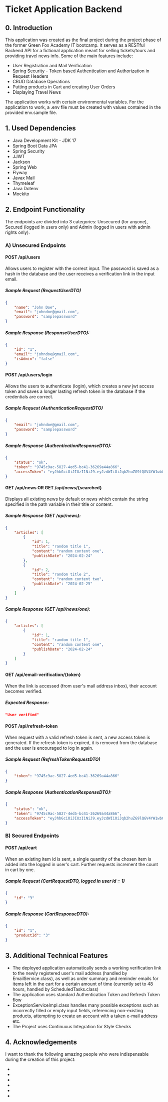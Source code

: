 
# Ticket Application Backend

## 0. Introduction 
This application was created as the final project during the project phase of the former Green Fox Academy IT bootcamp. It serves as a RESTful Backend API for a fictional application meant for selling tickets/tours and providing travel news info. Some of the main features include:

- User Registration and Mail Verification
- Spring Security - Token based Authentication and Authorization in Request Headers
- CRUD Database Operations
- Putting products in Cart and creating User Orders
- Displaying Travel News

The application works with certain environmental variables. For the application to work, a .env file must be created with values contained in the provided env.sample file.

## 1. Used Dependencies

- Java Development Kit - JDK 17
- Spring Boot Data JPA
- Spring Security
- JJWT
- Jackson
- Spring Web
- Flyway
- Javax Mail
- Thymeleaf
- Java Dotenv
- Mockito

## 2. Endpoint Functionality
The endpoints are divided into 3 categories: Unsecured (for anyone), Secured (logged in users only) and Admin (logged in users with admin rights only).
### A) Unsecured Endpoints

#### POST /api/users

Allows users to register with the correct input. The password is saved as a hash in the database and the user receives a verification link in the input email.

##### Sample Request (RequestUserDTO)

```json
{
    "name": "John Doe",
    "email": "johndoe@gmail.com",
    "password": "samplepassword"
}
```
##### Sample Response (ResponseUserDTO):

```json
{
    "id": "1",
    "email": "johndoe@gmail.com",
    "isAdmin": "false"
}
```

#### POST /api/users/login

Allows the users to authenticate (login), which creates a new jwt access token and saves a longer lasting refresh token in the database if the credentials are correct. 

##### Sample Request (AuthenticationRequestDTO)

```json
{
    "email": "johndoe@gmail.com",
    "password": "samplepassword"
}
```
##### Sample Response (AuthenticationResponseDTO):

```json
{
    "status": "ok",
    "token": "9745c9ac-5827-4ed5-bc41-36269a44a866",
    "accessToken": "eyJhbGciOiJIUzI1NiJ9.eyJzdWIiOiJqb2huZG9lQGV4YW1wbGUuY29tIiwiaWF0IjoxNzA4ODE2OTQ5LCJleHAiOjE3MDg4MjA1NDl9.a1vbJ_ifhz_IQafvSTLWncsalW-xYC4M2EL1wB0koKQ"
}
```
#### GET /api/news OR GET /api/news/{searched}

Displays all existing news by default or news which contain the string specified in the path variable in their title or content.

##### Sample Response (GET /api/news):

```json
{
    "articles": [
        {
            "id": 1,
            "title": "random title 1",
            "content": "random content one",
            "publishDate": "2024-02-24"
        },
        {
            "id": 2,
            "title": "random title 2",
            "content": "random content two",
            "publishDate": "2024-02-25"
        }
    ]
}
```
##### Sample Response (GET /api/news/one):

```json
{
    "articles": [
        {
            "id": 1,
            "title": "random title 1",
            "content": "random content one",
            "publishDate": "2024-02-24"
        }
    ]
}
```
#### GET /api/email-verification/{token}

When the link is accessed (from user's mail address inbox), their account becomes verified.

##### Expected Response:

```json
"User verified"
```
#### POST /api/refresh-token

When request with a valid refresh token is sent, a new access token is generated. If the refresh token is expired, it is removed from the database and the user is encouraged to log in again.

##### Sample Request (RefreshTokenRequestDTO)

```json
{
    "token": "9745c9ac-5827-4ed5-bc41-36269a44a866"
}
```
##### Sample Response (AuthenticationResponseDTO):

```json
{
    "status": "ok",
    "token": "9745c9ac-5827-4ed5-bc41-36269a44a866",
    "accessToken": "eyJhbGciOiJIUzI1NiJ9.eyJzdWIiOiJqb2huZG9lQGV4YW1wbGUuY29tIiwiaWF0IjoxNzA4ODE2OTQ5LCJleHAiOjE3MDg4MjA1NDl9.a1vbJ_ifhz_IQafvSTLWncsalW-xYC4M2EL1wB0koKQ"
}
```

### B) Secured Endpoints

#### POST /api/cart

When an existing item id is sent, a single quantity of the chosen item is added into the logged in user's cart. Further requests increment the count in cart by one.

##### Sample Request (CartRequestDTO, logged in user id = 1)

```json
{
    "id": "3"
}
```

##### Sample Response (CartResponseDTO):

```json
{
    "id": "1",
    "productId": "3"
}
```



## 3. Additional Technical Features
- The deployed application automatically sends a working verification link to the newly registered user's mail address (handled by EmailService.class), as well as order summary and reminder emails for items left in the cart for a certain amount of time (currently set to 48 hours, handled by ScheduledTasks.class)
- The application uses standard Authentication Token and Refresh Token flow
- ExceptionServiceImpl.class handles many possible exceptions such as incorrectly filled or empty input fields, referencing non-existing products, attempting to create an account with a taken e-mail address etc.
- The Project uses Continuous Integration for Style Checks

## 4. Acknowledgements
I want to thank the following amazing people who were indispensable during the creation of this project:

-
-
-
-
-
-
